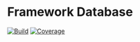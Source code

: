 # Framework Database

[![Build](https://gitlab.com/the-framework/packages/database/badges/master/build.svg)](https://gitlab.com/the-framework/packages/database/-/jobs)
[![Coverage](https://gitlab.com/the-framework/packages/database/badges/master/coverage.svg?job=test:php7.3)](https://the-framework.gitlab.io/packages/database/coverage)
